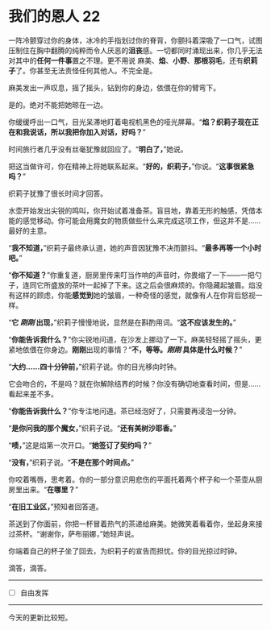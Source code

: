 # 我们的恩人 22

一阵冷颤穿过你的身体，冰冷的手指划过你的脊背，你颤抖着深吸了一口气，试图压制住在胸中翻腾的纯粹而令人厌恶的**沮丧**感。一切都同时涌现出来，你几乎无法对其中的**任何一件事**置之不理。更不用说 麻美、**焰**、**小野**、**那根羽毛**，还有**织莉子**了。你甚至无法责怪任何其他人。不完全是。

麻美发出一声叹息，摇了摇头，钻到你的身边，依偎在你的臂弯下。

是的。绝对不能把她晾在一边。

你缓缓呼出一口气，目光呆滞地盯着电视机黑色的哑光屏幕。“**焰？织莉子现在正在和我说话，所以我把你加入对话，好吗？**”

时间旅行者几乎没有丝毫犹豫就回应了。“**明白了，**”她说。

把这当做许可，你在精神上将她联系起来。“**好的，织莉子，**”你说。“**这事很紧急吗？**”

织莉子犹豫了很长时间才回答。

水壶开始发出尖锐的鸣叫，你开始试着准备茶。盲目地，靠着无形的触感，凭借本能的感觉移动。你可能会用魔女的物质做些什么来完成这项工作，但这并不是......最好的主意。

“**我不知道，**”织莉子最终承认道，她的声音因犹豫不决而颤抖。“**最多再等一个小时吧。**”

“**你不知道？**”你重复道，厨房里传来叮当作响的声音时，你畏缩了一下——一把勺子，连同它所盛放的茶叶一起掉了下来。这之后会很麻烦的。你隐藏起皱眉。焰没有这样的顾虑，你能**感觉到**她的皱眉，一种奇怪的感觉，就像有人在你背后怒视一样。

“**它 _刚刚_ 出现，**”织莉子慢慢地说，显然是在斟酌用词。“**这不应该发生的。**”

“**你能告诉我什么？**”你尖锐地问道，在沙发上挪动了一下。麻美轻轻摇了摇头，更紧地依偎在你身边。**刚刚**出现的事情？“**不，等等。_刚刚_ 具体是什么时候？**”

“**大约......四十分钟前，**”织莉子说。你的目光移向时钟。

它会吻合的，不是吗？就在你解除结界的时候？你没有确切地查看时间，但是......看起来差不多。

“**你能告诉我什么？**”你专注地问道。茶已经泡好了，只需要再浸泡一分钟。

“**是你问我的那个魔女，**”织莉子说。“**还有美树沙耶香。**”

“**啧，**”这是焰第一次开口。“**她签订了契约吗？**”

“**没有，**”织莉子说。“**不是在那个时间点。**”

你咬着嘴唇，思考着。你的一部分意识用悲伤的平面托着两个杯子和一个茶壶从厨房里出来。“**在哪里？**”

“**在旧工业区，**”预知者回答道。

茶送到了你面前，你把一杯冒着热气的茶递给麻美。她微笑着看着你，坐起身来接过茶杯。“谢谢你，萨布丽娜，”她轻声说。

你端着自己的杯子坐了回去，为织莉子的宣告而担忧。你的目光掠过时钟。

滴答，滴答。

---

- [ ] 自由发挥

---

今天的更新比较短。
